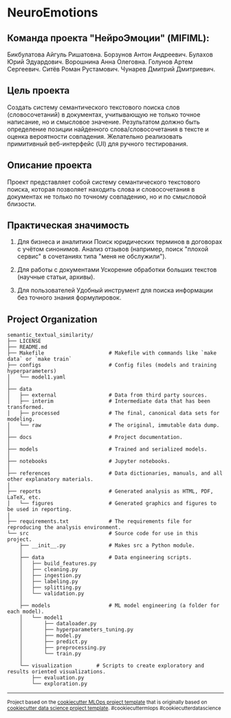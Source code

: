 NeuroEmotions
==============================
Команда проекта "НейроЭмоции" (MIFIML):
------------
Бикбулатова Айгуль Ришатовна.
Борзунов Антон Андреевич.
Булахов Юрий Эдуардович.
Ворошнина Анна Олеговна.
Голунов Артем Сергеевич.
Ситёв Роман Рустамович.
Чунарев Дмитрий Дмитриевич.

Цель проекта
------------
Создать систему семантического текстового поиска слов (словосочетаний) в документах, учитывающую не только точное написание, но и смысловое значение. Результатом должно быть определение позиции найденного слова/словосочетания в тексте и оценка вероятности совпадения. Желательно реализовать примитивный веб-интерфейс (UI) для ручного тестирования.

Описание проекта
------------
Проект представляет собой систему семантического текстового поиска, которая позволяет находить слова и словосочетания в документах не только по точному совпадению, но и по смысловой близости.

Практическая значимость
------------
1. Для бизнеса и аналитики
Поиск юридических терминов в договорах с учётом синонимов.
Анализ отзывов (например, поиск "плохой сервис" в сочетаниях типа "меня не обслужили").

2. Для работы с документами
Ускорение обработки больших текстов (научные статьи, архивы).

3. Для пользователей
Удобный инструмент для поиска информации без точного знания формулировок.

Project Organization
------------
```
semantic_textual_similarity/
├── LICENSE     
├── README.md                  
├── Makefile                     # Makefile with commands like `make data` or `make train`                   
├── configs                      # Config files (models and training hyperparameters)
│   └── model1.yaml              
│
├── data                         
│   ├── external                 # Data from third party sources.
│   ├── interim                  # Intermediate data that has been transformed.
│   ├── processed                # The final, canonical data sets for modeling.
│   └── raw                      # The original, immutable data dump.
│
├── docs                         # Project documentation.
│
├── models                       # Trained and serialized models.
│
├── notebooks                    # Jupyter notebooks.
│
├── references                   # Data dictionaries, manuals, and all other explanatory materials.
│
├── reports                      # Generated analysis as HTML, PDF, LaTeX, etc.
│   └── figures                  # Generated graphics and figures to be used in reporting.
│
├── requirements.txt             # The requirements file for reproducing the analysis environment.
└── src                          # Source code for use in this project.
    ├── __init__.py              # Makes src a Python module.
    │
    ├── data                     # Data engineering scripts.
    │   ├── build_features.py    
    │   ├── cleaning.py          
    │   ├── ingestion.py         
    │   ├── labeling.py          
    │   ├── splitting.py         
    │   └── validation.py        
    │
    ├── models                   # ML model engineering (a folder for each model).
    │   └── model1      
    │       ├── dataloader.py    
    │       ├── hyperparameters_tuning.py 
    │       ├── model.py         
    │       ├── predict.py       
    │       ├── preprocessing.py 
    │       └── train.py         
    │
    └── visualization        # Scripts to create exploratory and results oriented visualizations.
        ├── evaluation.py        
        └── exploration.py       
```


--------
<p><small>Project based on the <a target="_blank" href="https://github.com/Chim-SO/cookiecutter-mlops/">cookiecutter MLOps project template</a>
that is originally based on <a target="_blank" href="https://drivendata.github.io/cookiecutter-data-science/">cookiecutter data science project template</a>. 
#cookiecuttermlops #cookiecutterdatascience</small></p>
